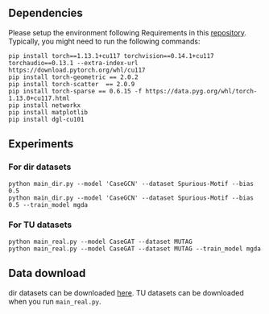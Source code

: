 ## Dependencies

Please setup the environment following Requirements in this [repository](https://github.com/chentingpc/gfn#requirements).
Typically, you might need to run the following commands:

```
pip install torch==1.13.1+cu117 torchvision==0.14.1+cu117 torchaudio==0.13.1 --extra-index-url https://download.pytorch.org/whl/cu117
pip install torch-geometric == 2.0.2
pip install torch-scatter  == 2.0.9
pip install torch-sparse == 0.6.15 -f https://data.pyg.org/whl/torch-1.13.0+cu117.html
pip install networkx                    
pip install matplotlib  
pip install dgl-cu101
```

## Experiments

### For dir datasets 
```
python main_dir.py --model 'CaseGCN' --dataset Spurious-Motif --bias 0.5
python main_dir.py --model 'CaseGCN' --dataset Spurious-Motif --bias 0.5 --train_model mgda
```
### For TU datasets

```
python main_real.py --model CaseGAT --dataset MUTAG  
python main_real.py --model CaseGAT --dataset MUTAG --train_model mgda
```

## Data download
dir datasets can be downloaded [here](https://github.com/Wuyxin/DIR-GNN).
TU datasets can be downloaded when you run ``main_real.py``.

